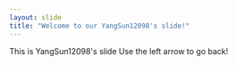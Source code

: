 ```yaml
---
layout: slide
title: "Welcome to our YangSun12098's slide!"
---
```

This is YangSun12098's slide
Use the left arrow to go back!